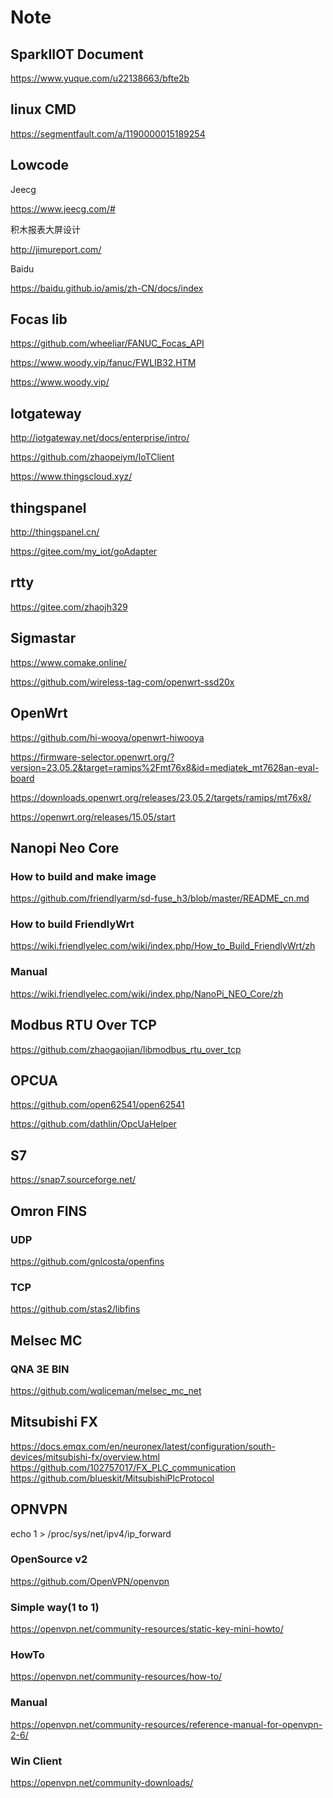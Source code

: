 # Note

## SparkIIOT Document
https://www.yuque.com/u22138663/bfte2b

## linux CMD
https://segmentfault.com/a/1190000015189254

## Lowcode
Jeecg

https://www.jeecg.com/#

积木报表大屏设计

http://jimureport.com/

Baidu 

https://baidu.github.io/amis/zh-CN/docs/index

## Focas lib
https://github.com/wheeliar/FANUC_Focas_API

https://www.woody.vip/fanuc/FWLIB32.HTM

https://www.woody.vip/

## Iotgateway
http://iotgateway.net/docs/enterprise/intro/

https://github.com/zhaopeiym/IoTClient

https://www.thingscloud.xyz/

## thingspanel
http://thingspanel.cn/

https://gitee.com/my_iot/goAdapter

## rtty
https://gitee.com/zhaojh329

## Sigmastar
https://www.comake.online/

https://github.com/wireless-tag-com/openwrt-ssd20x

## OpenWrt
https://github.com/hi-wooya/openwrt-hiwooya

https://firmware-selector.openwrt.org/?version=23.05.2&target=ramips%2Fmt76x8&id=mediatek_mt7628an-eval-board

https://downloads.openwrt.org/releases/23.05.2/targets/ramips/mt76x8/

https://openwrt.org/releases/15.05/start

## Nanopi Neo Core
### How to build and make image
https://github.com/friendlyarm/sd-fuse_h3/blob/master/README_cn.md
### How to build FriendlyWrt
https://wiki.friendlyelec.com/wiki/index.php/How_to_Build_FriendlyWrt/zh
### Manual
https://wiki.friendlyelec.com/wiki/index.php/NanoPi_NEO_Core/zh

## Modbus RTU Over TCP
https://github.com/zhaogaojian/libmodbus_rtu_over_tcp

## OPCUA
https://github.com/open62541/open62541

https://github.com/dathlin/OpcUaHelper

## S7
https://snap7.sourceforge.net/

## Omron FINS
### UDP
https://github.com/gnlcosta/openfins

### TCP
https://github.com/stas2/libfins

## Melsec MC
### QNA 3E BIN
https://github.com/wqliceman/melsec_mc_net

## Mitsubishi FX
https://docs.emqx.com/en/neuronex/latest/configuration/south-devices/mitsubishi-fx/overview.html
https://github.com/102757017/FX_PLC_communication
https://github.com/blueskit/MitsubishiPlcProtocol

## OPNVPN
echo 1 > /proc/sys/net/ipv4/ip_forward

### OpenSource v2
https://github.com/OpenVPN/openvpn

### Simple way(1 to 1)
https://openvpn.net/community-resources/static-key-mini-howto/

### HowTo
https://openvpn.net/community-resources/how-to/

### Manual
https://openvpn.net/community-resources/reference-manual-for-openvpn-2-6/


### Win Client
https://openvpn.net/community-downloads/




